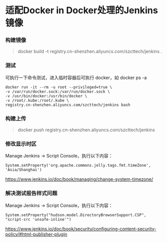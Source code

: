 # 适配Docker in Docker处理的Jenkins镜像

### 构建镜像

> docker build -t registry.cn-shenzhen.aliyuncs.com/szcttech/jenkins .

### 测试

可执行一下命令测试，进入临时容器后可执行 docker，如 docker ps -a

```shell
docker run -it --rm -u root --privileged=true \
-v /var/run/docker.sock:/var/run/docker.sock \
-v /usr/bin/docker:/usr/bin/docker \
-v /root/.kube:/root/.kube \
registry.cn-shenzhen.aliyuncs.com/szcttech/jenkins bash
```

### 构建上传
> docker push registry.cn-shenzhen.aliyuncs.com/szcttech/jenkins

### 修改显示时区

Manage Jenkins -> Script Console，执行以下内容：

```shell
System.setProperty('org.apache.commons.jelly.tags.fmt.timeZone', 'Asia/Shanghai')
```

https://www.jenkins.io/doc/book/managing/change-system-timezone/

### 解决测试报告样式问题

Manage Jenkins -> Script Console，执行以下内容：

```shell
System.setProperty("hudson.model.DirectoryBrowserSupport.CSP", "script-src 'unsafe-inline'")
```

https://www.jenkins.io/doc/book/security/configuring-content-security-policy/#html-publisher-plugin